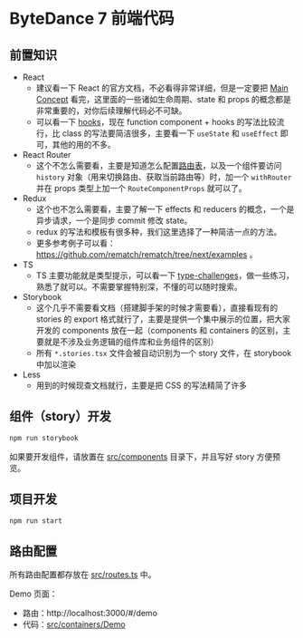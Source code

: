 # ByteDance 7 前端代码

## 前置知识

- React
  - 建议看一下 React 的官方文档，不必看得非常详细，但是一定要把 [Main Concept](https://reactjs.org/docs/hello-world.html) 看完，这里面的一些诸如生命周期、state 和 props 的概念都是非常重要的，对你后续理解代码必不可缺。
  - 可以看一下 [hooks](https://reactjs.org/docs/hooks-intro.html)，现在 function component + hooks 的写法比较流行，比 class 的写法要简洁很多，主要看一下 `useState` 和 `useEffect` 即可，其他的用的不多。
- React Router
  - 这个不怎么需要看，主要是知道怎么配置[路由表](src/routes.ts)，以及一个组件要访问 `history` 对象（用来切换路由、获取当前路由等）时，加一个 `withRouter` 并在 props 类型上加一个 `RouteComponentProps` 就可以了。
- Redux
  - 这个也不怎么需要看，主要了解一下 effects 和 reducers 的概念，一个是异步请求，一个是同步 commit 修改 state。
  - redux 的写法和模板有很多种，我们这里选择了一种简洁一点的方法。
  - 更多参考例子可以看：https://github.com/rematch/rematch/tree/next/examples 。
- TS
  - TS 主要功能就是类型提示，可以看一下 [type-challenges](https://github.com/type-challenges/type-challenges)，做一些练习，熟悉了就可以。不需要掌握特别深，不懂的可以随时搜索。
- Storybook
  - 这个几乎不需要看文档（搭建脚手架的时候才需要看），直接看现有的 stories 的 export 格式就行了，主要是提供一个集中展示的位置，把大家开发的 components 放在一起（components 和 containers 的区别，主要就是不涉及业务逻辑的组件库和业务组件的区别）
  - 所有 `*.stories.tsx` 文件会被自动识别为一个 story 文件，在 storybook 中加以渲染
- Less
  - 用到的时候现查文档就行，主要是把 CSS 的写法精简了许多

## 组件（story）开发

```bash
npm run storybook
```

如果要开发组件，请放置在 [src/components](./src/components) 目录下，并且写好 story 方便预览。

## 项目开发

```bash
npm run start
```

## 路由配置

所有路由配置都存放在 [src/routes.ts](src/routes.ts) 中。

Demo 页面：

- 路由：http://localhost:3000/#/demo
- 代码：[src/containers/Demo](src/containers/Demo)
